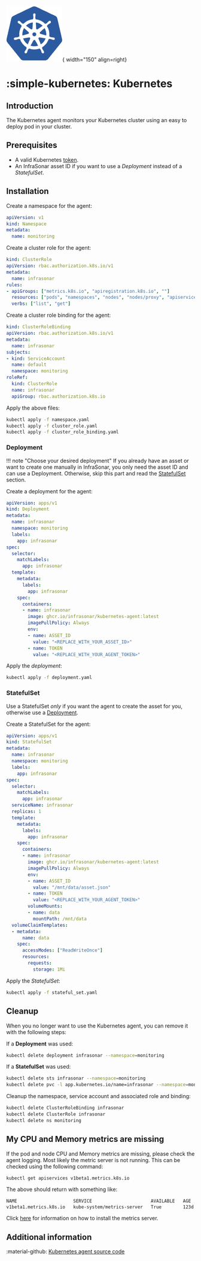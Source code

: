 ![Kubernetes](../../images/agent_kubernetes.png){ width="150" align=right}

# :simple-kubernetes: Kubernetes

## Introduction

The Kubernetes agent monitors your Kubernetes cluster using an easy to deploy pod in your cluster.

## Prerequisites

* A valid Kubernetes [token](../../api/authentication.md).
* An InfraSonar asset ID if you want to use a *Deployment* instead of a *StatefulSet*.

## Installation

Create a namespace for the agent:

```yaml title="namespace.yaml"
apiVersion: v1
kind: Namespace
metadata:
  name: monitoring
```

Create a cluster role for the agent:

```yaml title="cluster_role.yaml"
kind: ClusterRole
apiVersion: rbac.authorization.k8s.io/v1
metadata:
  name: infrasonar
rules:
- apiGroups: ["metrics.k8s.io", "apiregistration.k8s.io", ""]
  resources: ["pods", "namespaces", "nodes", "nodes/proxy", "apiservices", "persistentvolumeclaims", "services"]
  verbs: ["list", "get"]
```

Create a cluster role binding for the agent:

```yaml title="cluster_role_binding.yaml"
kind: ClusterRoleBinding
apiVersion: rbac.authorization.k8s.io/v1
metadata:
  name: infrasonar
subjects:
- kind: ServiceAccount
  name: default
  namespace: monitoring
roleRef:
  kind: ClusterRole
  name: infrasonar
  apiGroup: rbac.authorization.k8s.io
```

Apply the above files:

```bash
kubectl apply -f namespace.yaml
kubectl apply -f cluster_role.yaml
kubectl apply -f cluster_role_binding.yaml
```

### Deployment

!!! note "Choose your desired deployment"
    If you already have an asset or want to create one manually in InfraSonar, you only need the asset ID and can use a Deployment. Otherwise, skip this part and read the [StatefulSet](#statefulset) section.

Create a deployment for the agent:

```yaml title="deployment.yaml" hl_lines="23 25"
apiVersion: apps/v1
kind: Deployment
metadata:
  name: infrasonar
  namespace: monitoring
  labels:
    app: infrasonar
spec:
  selector:
    matchLabels:
      app: infrasonar
  template:
    metadata:
      labels:
        app: infrasonar
    spec:
      containers:
      - name: infrasonar
        image: ghcr.io/infrasonar/kubernetes-agent:latest
        imagePullPolicy: Always
        env:
        - name: ASSET_ID
          value: "<REPLACE_WITH_YOUR_ASSET_ID>"
        - name: TOKEN
          value: "<REPLACE_WITH_YOUR_AGENT_TOKEN>"
```

Apply the _deployment_:

```bash
kubectl apply -f deployment.yaml
```

### StatefulSet

Use a StatefulSet _only_ if you want the agent to create the asset for you, otherwise use a [Deployment](#deployment).

Create a StatefulSet for the agent:

```yaml title="stateful_set.yaml" hl_lines="27"
apiVersion: apps/v1
kind: StatefulSet
metadata:
  name: infrasonar
  namespace: monitoring
  labels:
    app: infrasonar
spec:
  selector:
    matchLabels:
      app: infrasonar
  serviceName: infrasonar
  replicas: 1
  template:
    metadata:
      labels:
        app: infrasonar
    spec:
      containers:
      - name: infrasonar
        image: ghcr.io/infrasonar/kubernetes-agent:latest
        imagePullPolicy: Always
        env:
        - name: ASSET_ID
          value: "/mnt/data/asset.json"
        - name: TOKEN
          value: "<REPLACE_WITH_YOUR_AGENT_TOKEN>"
        volumeMounts:
        - name: data
          mountPath: /mnt/data
  volumeClaimTemplates:
  - metadata:
      name: data
    spec:
      accessModes: ["ReadWriteOnce"]
      resources:
        requests:
          storage: 1Mi
```

Apply the *StatefulSet*:

```bash
kubectl apply -f stateful_set.yaml
```


## Cleanup

When you no longer want to use the Kubernetes agent, you can remove it with the following steps:

If a **Deployment** was used:

```bash
kubectl delete deployment infrasonar --namespace=monitoring
```

If a **StatefulSet** was used:

```bash
kubectl delete sts infrasonar --namespace=monitoring
kubectl delete pvc -l app.kubernetes.io/name=infrasonar --namespace=monitoring
```

Cleanup the namespace, service account and associated role and binding:

```bash
kubectl delete ClusterRoleBinding infrasonar
kubectl delete ClusterRole infrasonar
kubectl delete ns monitoring
```

## My CPU and Memory metrics are missing

If the pod and node CPU and Memory metrics are missing, please check the agent logging.
Most likely the metric server is not running. This can be checked using the following command:

```bash
kubectl get apiservices v1beta1.metrics.k8s.io
```

The above should return with something like:
```
NAME                     SERVICE                      AVAILABLE   AGE
v1beta1.metrics.k8s.io   kube-system/metrics-server   True        123d
```

Click [here](https://github.com/kubernetes-sigs/metrics-server) for information on how to install the metrics server.

## Additional information

:material-github: [Kubernetes agent source code](https://github.com/infrasonar/kubernetes-agent)
